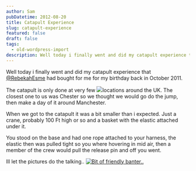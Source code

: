 ```yaml
---
author: Sam
pubDatetime: 2012-08-20
title: Catapult Experience
slug: catapult-experience
featured: false
draft: false
tags:
  - old-wordpress-import
description: Well today i finally went and did my catapult experience that RebekahEsme had bought for me for my birthday back in October 2011
---
```


Well today i finally went and did my catapult experience that [@RebekahEsme](http://rebekahesme.com) had bought for me for my birthday back in October 2011.

The catapult is only done at very few ![](http://farm8.staticflickr.com/7267/7809584604_ac53f424fe_m.jpg)locations around the UK. The closest one to us was Chester so we thought we would go do the jump, then make a day of it around Manchester.

When we got to the catapult it was a bit smaller than i expected. Just a crane, probably 100 Ft high or so and a basket with the elastic attached under it.

You stood on the base and had one rope attached to your harness, the elastic then was pulled tight so you where hovering in mid air, then a member of the crew would pull the release pin and off you went. 

Ill let the pictures do the talking..
[![Bit of friendly banter..](http://farm9.staticflickr.com/8433/7809582254_c4ff180a24_z.jpg)](http://www.flickr.com/photos/bonx/7809582254/)